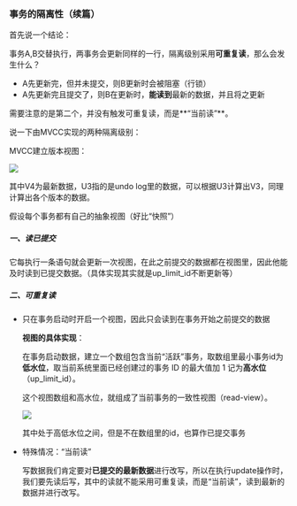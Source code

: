 ### 事务的隔离性（续篇）

首先说一个结论：

​	事务A,B交替执行，两事务会更新同样的一行，隔离级别采用**可重复读**，那么会发生什么？

- A先更新完，但并未提交，则B更新时会被阻塞（行锁）
- A先更新完且提交了，则B在更新时，**能读到**最新的数据，并且将之更新

需要注意的是第二个，并没有触发可重复读，而是**“当前读”**。

说一下由MVCC实现的两种隔离级别：

MVCC建立版本视图：

![](E:\读书笔记\readingNotes\mysql\img\b.png)

其中V4为最新数据，U3指的是undo log里的数据，可以根据U3计算出V3，同理计算出各个版本的数据。

假设每个事务都有自己的抽象视图（好比“快照”）

##### 一、读已提交

它每执行一条语句就会更新一次视图，在此之前提交的数据都在视图里，因此他能及时读到已提交数据。（具体实现其实就是up_limit_id不断更新等）

##### 二、可重复读

- 只在事务启动时开启一个视图，因此只会读到在事务开始之前提交的数据

  **视图的具体实现**：

  在事务启动数据，建立一个数组包含当前“活跃”事务，取数组里最小事务id为**低水位**，取当前系统里面已经创建过的事务 ID 的最大值加 1 记为**高水位**（up_limit_id）。

  这个视图数组和高水位，就组成了当前事务的一致性视图（read-view）。

  ![](E:\读书笔记\readingNotes\mysql\img\c.png)

  其中处于高低水位之间，但是不在数组里的id，也算作已提交事务

- 特殊情况：“当前读”

  写数据我们肯定要对**已提交的最新数据**进行改写，所以在执行update操作时，我们要先读后写，其中的读就不能采用可重复读，而是“当前读”，读到最新的数据并进行改写。